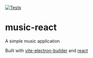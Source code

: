 [![Tests](https://github.com/Git-J219/music-react/actions/workflows/tests.yml/badge.svg)](https://github.com/Git-J219/music-react/actions/workflows/tests.yml)
# music-react
A simple music application

Built with [vite-electron-builder](https://github.com/cawa-93/vite-electron-builder) and [react](https://reactjs.org)
